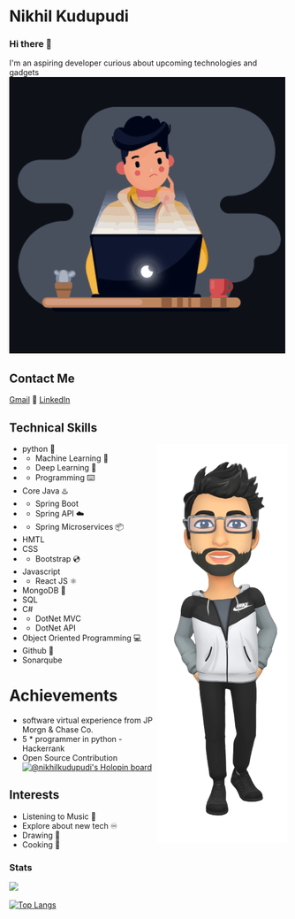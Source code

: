 
# Nikhil Kudupudi 
### Hi there 👋 

 I'm an aspiring developer curious about upcoming technologies and gadgets  
 <img width=auto  alt="hlo" src="https://github.com/Nikhil-Kudupudi/Nikhil-Kudupudi/blob/main/deveintro.gif">
 

## Contact Me 
 [Gmail](nikhilkudupudi@gmail.com) :email: 
 [LinkedIn](https://www.linkedin.com/in/kudupudi-nikhil-7aa0651b8/)
 
## Technical Skills
- python  🐍                                        <img height=auto alt="profile" src="profile-3dimg.png" align="right"> 
 - - Machine Learning 🤖
 - - Deep Learning  🤖
 - - Programming ⌨️ 
- Core Java ♨️
 - - Spring Boot 
 - - Spring API ☁️
 - - Spring Microservices 📦
- HMTL 
- CSS  
- - Bootstrap 💿
- Javascript
- - React JS ⚛️
- MongoDB 🍃
- SQL 
- C#
- - DotNet MVC
- - DotNet API
- Object Oriented Programming :computer:
- Github 🔗
- Sonarqube


# Achievements
- software virtual experience from JP Morgn & Chase Co.
- 5 * programmer in python - Hackerrank
- Open Source Contribution
[![@nikhilkudupudi's Holopin board](https://holopin.me/nikhilkudupudi)](https://holopin.io/@nikhilkudupudi)
 
## Interests
- Listening to Music 🎵
- Explore about new tech ♾️
- Drawing 🎨
- Cooking 👨‍

### Stats

<img src="https://github-readme-stats.vercel.app/api?username=Nikhil-Kudupudi&show_icons=true&theme=cobalt2"/> 

[![Top Langs](https://github-readme-stats.vercel.app/api/top-langs/?username=Nikhil-Kudupudi&hide=jupyter%20notebook,dart&langs_count=10&theme=aura)](https://github.com/anuraghazra/github-readme-stats)
 


 
